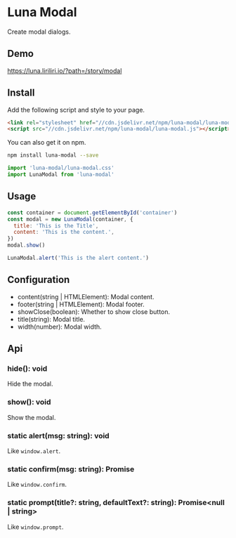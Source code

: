 # Luna Modal

Create modal dialogs.

## Demo

https://luna.liriliri.io/?path=/story/modal

## Install

Add the following script and style to your page.

```html
<link rel="stylesheet" href="//cdn.jsdelivr.net/npm/luna-modal/luna-modal.css" />
<script src="//cdn.jsdelivr.net/npm/luna-modal/luna-modal.js"></script>
```

You can also get it on npm.

```bash
npm install luna-modal --save
```

```javascript
import 'luna-modal/luna-modal.css'
import LunaModal from 'luna-modal'
```

## Usage

```javascript
const container = document.getElementById('container')
const modal = new LunaModal(container, {
  title: 'This is the Title',
  content: 'This is the content.',
})
modal.show()

LunaModal.alert('This is the alert content.')
```

## Configuration

* content(string | HTMLElement): Modal content.
* footer(string | HTMLElement): Modal footer.
* showClose(boolean): Whether to show close button.
* title(string): Modal title.
* width(number): Modal width.

## Api

### hide(): void

Hide the modal.

### show(): void

Show the modal.

### static alert(msg: string): void

Like `window.alert`.

### static confirm(msg: string): Promise<boolean>

Like `window.confirm`.

### static prompt(title?: string, defaultText?: string): Promise<null | string>

Like `window.prompt`.
